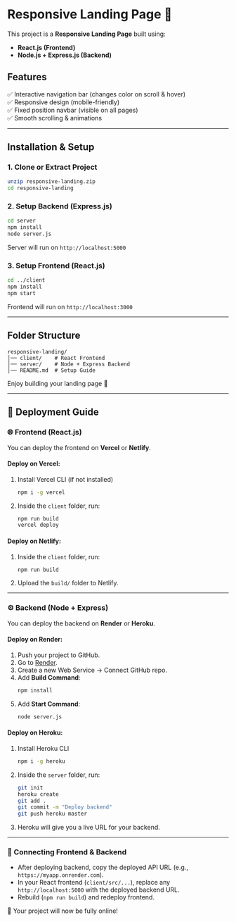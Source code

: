 # Responsive Landing Page 🚀

This project is a **Responsive Landing Page** built using:
- **React.js (Frontend)**
- **Node.js + Express.js (Backend)**

## Features
✅ Interactive navigation bar (changes color on scroll & hover)  
✅ Responsive design (mobile-friendly)  
✅ Fixed position navbar (visible on all pages)  
✅ Smooth scrolling & animations  

---

## Installation & Setup

### 1. Clone or Extract Project
```bash
unzip responsive-landing.zip
cd responsive-landing
```

### 2. Setup Backend (Express.js)
```bash
cd server
npm install
node server.js
```
Server will run on `http://localhost:5000`

### 3. Setup Frontend (React.js)
```bash
cd ../client
npm install
npm start
```
Frontend will run on `http://localhost:3000`

---

## Folder Structure
```
responsive-landing/
│── client/    # React Frontend
│── server/    # Node + Express Backend
│── README.md  # Setup Guide
```

Enjoy building your landing page 🎉


---

## 🚀 Deployment Guide

### 🌐 Frontend (React.js)
You can deploy the frontend on **Vercel** or **Netlify**.

#### Deploy on Vercel:
1. Install Vercel CLI (if not installed)
   ```bash
   npm i -g vercel
   ```
2. Inside the `client` folder, run:
   ```bash
   npm run build
   vercel deploy
   ```

#### Deploy on Netlify:
1. Inside the `client` folder, run:
   ```bash
   npm run build
   ```
2. Upload the `build/` folder to Netlify.

---

### ⚙️ Backend (Node + Express)
You can deploy the backend on **Render** or **Heroku**.

#### Deploy on Render:
1. Push your project to GitHub.
2. Go to [Render](https://render.com/).
3. Create a new Web Service → Connect GitHub repo.
4. Add **Build Command**:
   ```bash
   npm install
   ```
5. Add **Start Command**:
   ```bash
   node server.js
   ```

#### Deploy on Heroku:
1. Install Heroku CLI
   ```bash
   npm i -g heroku
   ```
2. Inside the `server` folder, run:
   ```bash
   git init
   heroku create
   git add .
   git commit -m "Deploy backend"
   git push heroku master
   ```
3. Heroku will give you a live URL for your backend.

---

### 🔗 Connecting Frontend & Backend
- After deploying backend, copy the deployed API URL (e.g., `https://myapp.onrender.com`).
- In your React frontend (`client/src/...`), replace any `http://localhost:5000` with the deployed backend URL.
- Rebuild (`npm run build`) and redeploy frontend.

🎉 Your project will now be fully online!

